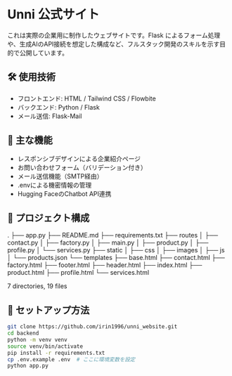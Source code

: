 # Unni 公式サイト

これは実際の企業用に制作したウェブサイトです。Flask によるフォーム処理や、生成AIのAPI接続を想定した構成など、フルスタック開発のスキルを示す目的で公開しています。

## 🛠️ 使用技術

- フロントエンド: HTML / Tailwind CSS / Flowbite
- バックエンド: Python / Flask
- メール送信: Flask-Mail

## 🔑 主な機能

- レスポンシブデザインによる企業紹介ページ
- お問い合わせフォーム（バリデーション付き）
- メール送信機能（SMTP経由）
- .envによる機密情報の管理
- Hugging FaceのChatbot API連携

## 📁 プロジェクト構成

.
├── app.py
├── README.md
├── requirements.txt
├── routes
│   ├── contact.py
│   ├── factory.py
│   ├── main.py
│   ├── product.py
│   ├── profile.py
│   └── services.py
├── static
│   ├── css
│   ├── images
│   ├── js
│   └── products.json
└── templates
    ├── base.html
    ├── contact.html
    ├── factory.html
    ├── footer.html
    ├── header.html
    ├── index.html
    ├── product.html
    ├── profile.html
    └── services.html

7 directories, 19 files

## 🔧 セットアップ方法

```bash
git clone https://github.com/irin1996/unni_website.git
cd backend
python -m venv venv
source venv/bin/activate
pip install -r requirements.txt
cp .env.example .env  # ここに環境変数を設定
python app.py


